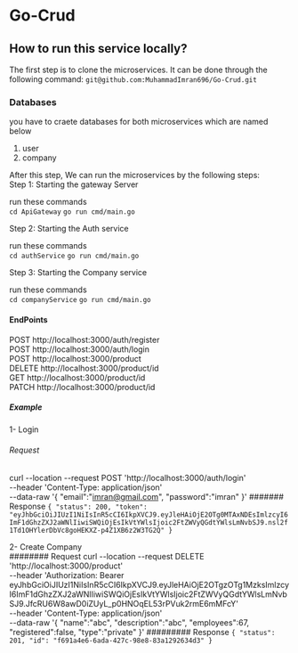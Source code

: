 # Go-Crud

## How to run this service locally?
The first step is to clone the microservices. It can be done through the following command:
`git@github.com:MuhammadImran696/Go-Crud.git`

### Databases
you have to craete databases for both microservices which are named below <br/>
1) user
2) company

After this step, We can run the microservices by the following steps: <br/>
Step 1: Starting the gateway Server <br/>

run these commands <br/>
`cd ApiGateway`
`go run cmd/main.go` <br/>

Step 2: Starting the Auth service <br/>

run these commands <br/>
`cd authService`
`go run cmd/main.go` <br/>

Step 3: Starting the Company service <br/>

run these commands <br/>
`cd companyService`
`go run cmd/main.go` <br/>

#### EndPoints
POST    http://localhost:3000/auth/register <br/>
POST    http://localhost:3000/auth/login <br/>
POST    http://localhost:3000/product <br/>
DELETE    http://localhost:3000/product/id <br/>
GET    http://localhost:3000/product/id <br/>
PATCH    http://localhost:3000/product/id <br/>



##### Example
1- Login <br/>
###### Request
curl --location --request POST 'http://localhost:3000/auth/login' \
--header 'Content-Type: application/json' \
--data-raw '{
    "email":"imran@gmail.com",
    "password":"imran"
}'
####### Response
`{
    "status": 200,
    "token": "eyJhbGciOiJIUzI1NiIsInR5cCI6IkpXVCJ9.eyJleHAiOjE2OTg0MTAxNDEsImlzcyI6ImF1dGhzZXJ2aWNlIiwiSWQiOjEsIkVtYWlsIjoic2FtZWVyQGdtYWlsLmNvbSJ9.nsl2f1Td1OHYlerDbVc8goHEKXZ-p4Z1XB6z2W3TG2Q"
}`

2- Create Company <br/>
######## Request
curl --location --request DELETE 'http://localhost:3000/product' \
--header 'Authorization: Bearer eyJhbGciOiJIUzI1NiIsInR5cCI6IkpXVCJ9.eyJleHAiOjE2OTgzOTg1MzksImlzcyI6ImF1dGhzZXJ2aWNlIiwiSWQiOjEsIkVtYWlsIjoic2FtZWVyQGdtYWlsLmNvbSJ9.JfcRU6W8awD0iZUyL_p0HNOqEL53rPVuk2rmE6mMFcY' \
--header 'Content-Type: application/json' \
--data-raw '{
    "name":"abc",
    "description":"abc",
    "employees":67,
    "registered":false,
    "type":"private"
}'
######### Response
`{
    "status": 201,
    "id": "f691a4e6-6ada-427c-98e8-83a1292634d3"
}`

